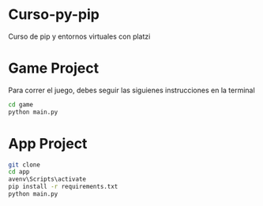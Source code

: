 # Curso-py-pip
Curso de pip y entornos virtuales con platzi

# Game Project

Para correr el juego, debes seguir las siguienes instrucciones en la terminal

```sh
cd game
python main.py
```

# App Project

```sh
git clone
cd app
avenv\Scripts\activate 
pip install -r requirements.txt
python main.py
```
